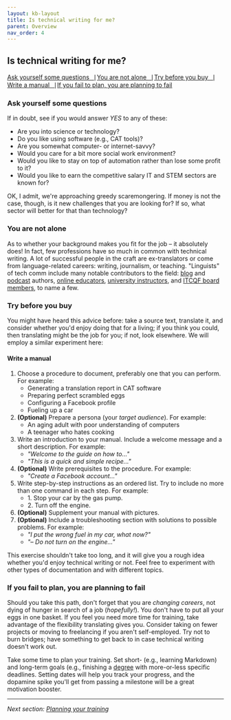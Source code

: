 ```yaml
---
layout: kb-layout
title: Is technical writing for me?
parent: Overview
nav_order: 4
---
```


## Is technical writing for me?

[Ask yourself some questions⎹](#ask-yourself-some-questions) [You are not alone⎹](#you-are-not-alone) [Try before you buy⎹](#try-before-you-buy) [Write a manual⎹](#write-a-manual) [If you fail to plan, you are planning to fail](#if-you-fail-to-plan-you-are-planning-to-fail)

### Ask yourself some questions

If in doubt, see if you would answer *YES* to any of these:  

* Are you into science or technology?
* Do you like using software (e.g., CAT tools)?
* Are you somewhat computer- or internet-savvy?
* Would you care for a bit more social work environment?
* Would you like to stay on top of automation rather than lose some profit to it?
* Would you like to earn the competitive salary IT and STEM sectors are known for?

OK, I admit, we're approaching greedy scaremongering. If money is not the case, though, is it new challenges that you are looking for? If so, what sector will better for that than technology?  

### You are not alone

As to whether your background makes you fit for the job – it absolutely does! In fact, few professions have so much in common with technical writing. A lot of successful people in the craft are ex-translators or come from language-related careers: writing, journalism, or teaching. "Linguists" of tech comm include many notable contributors to the field: [blog](https://idratherbewriting.com/aboutme/) and [podcast](https://techwriterkoduje.pl/) authors, [online educators](https://www.udemy.com/user/ugurakinci/), [university instructors](https://www.vistula.edu.pl/o-nas/kadra/mgr-daniel-barrio-fierro/), and [ITCQF board members](https://itcqf.org/board/), to name a few.  

### Try before you buy

You might have heard this advice before: take a source text, translate it, and consider whether you'd enjoy doing that for a living; if you think you could, then translating might be the job for you; if not, look elsewhere. We will employ a similar experiment here:    

#### Write a manual

1. Choose a procedure to document, preferably one that you can perform. For example:
   * Generating a translation report in CAT software
   * Preparing perfect scrambled eggs
   * Configuring a Facebook profile
   * Fueling up a car
2. **(Optional)** Prepare a persona (your *target audience*). For example:
   * An aging adult with poor understanding of computers
   * A teenager who hates cooking
3. Write an introduction to your manual. Include a welcome message and a short description. For example:
   * *"Welcome to the guide on how to..."*
   * *"This is a quick and simple recipe..."*
4. **(Optional)** Write prerequisites to the procedure. For example:
   * *"Create a Facebook account..."*
5. Write step-by-step instructions as an ordered list. Try to include no more than one command in each step. For example:
   * 1\. Stop your car by the gas pump.
   * 2\. Turn off the engine.
6. **(Optional)** Supplement your manual with pictures.
7. **(Optional)** Include a troubleshooting section with solutions to possible problems. For example:
   * *"I put the wrong fuel in my car, what now?"*
   * *"– Do not turn on the engine..."*

This exercise shouldn't take too long, and it will give you a rough idea whether you'd enjoy technical writing or not. Feel free to experiment with other types of documentation and with different topics.  

### If you fail to plan, you are planning to fail

Should you take this path, don't forget that you are *changing careers*, not dying of hunger in search of a job (*hopefully!*). You don't have to put all your eggs in one basket. If you feel you need more time for training, take advantage of the flexibility translating gives you. Consider taking on fewer projects or moving to freelancing if you aren't self-employed. Try not to burn bridges; have something to get back to in case technical writing doesn't work out.  

Take some time to plan your training. Set short- (e.g., learning Markdown) and long-term goals (e.g., finishing a [degree](../../06-education/5-degrees/index.md) with more-or-less specific deadlines. Setting dates will help you track your progress, and the dopamine spike you'll get from passing a milestone will be a great motivation booster.  

---

*Next section: [Planning your training](../../03-planning-your-training/)*